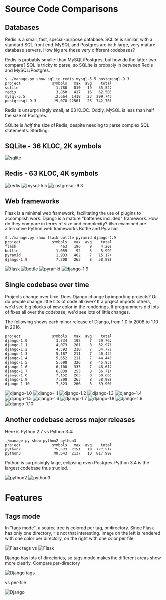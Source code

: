 # Source Code Comparisons

## Databases

Redis is a small, fast, special-purpose database. SQLite is similar,
with a standard SQL front end.  MySQL and Postgres are both large,
very mature database servers. How big are these very different
codebases?

Redis is probably smaller than MySQL/Postgres, but how do the latter
two compare? SQL is tricky to parse, so SQLite is probably in between
Redis and MySQL/Postgres.

```
$ ./manage.py show sqlite redis mysql-5.5 postgresql-9.3
project              symbols   max  avg    total
sqlite                 1,780   810   19   35,522
redis                  3,850   417   16   62,503
mysql-5.5             12,664  1418   23  299,741
postgresql-9.3        29,078 22561   25  742,766
```

Redis is unsurprisingly small, at 63 KLOC.  Oddly, MySQL is less than
half the size of Postgres.

SQLite is _half_ the size of Redis, despite needing to parse complex
SQL statements. Startling.


## SQLite - 36 KLOC, 2K symbols
![sqlite](images/sqlite_path.png)
## Redis - 63 KLOC, 4K symbols
![redis](images/redis_path.png)
![mysql-5.5](images/mysql-5.5_path.png)
![postgresql-9.3](images/postgresql-9.3_path.png)


## Web frameworks

Flask is a minimal web framework, facilitating the use of plugins to
accomplish work.  Django is a mature "batteries included"
framework. How do they compare in terms of size and complexity? Also
examined are alternative Python web frameworks Bottle and Pyramid.

```
$ ./manage.py show flask bottle pyramid django-1.9
project              symbols   max  avg    total
flask                    463   196    9    4,208
bottle                 1,059    92    5    5,999
pyramid                1,933   462    7   15,174
django-1.9             7,208   263    8   58,988
```

![flask](images/flask_path.png)
![bottle](images/bottle_path.png)
![pyramid](images/pyramid_path.png)
![django-1.9](images/django-1.9_path.png)


## Single codebase over time

Projects change over time.  Does Django change by importing projects?
Or do people change little bits of code all over? If a project imports
others, we'd see big blocks of new color in the renderings. If
programmers did lots of fixes all over the codebase, we'd see lots of
little changes.

The following shows each minor release of Django, from 1.0 in 2008 to
1.10 in 2016.

```
project              symbols   max  avg    total
django-1.0             3,734   192    7   29,762
django-1.1             4,073   201    8   32,976
django-1.2             4,393   210    7   34,778
django-1.3             5,187   211    7   40,443
django-1.4             5,652   211    7   44,448
django-1.5             5,698   326    8   45,939
django-1.6             6,100   335    7   48,612
django-1.7             6,839   253    8   56,714
django-1.8             7,152   263    8   58,605
django-1.9             7,208   263    8   58,988
django-1.10            7,323   266    8   59,900
```

![django-1.0](images/django-1.0_path.png)
![django-1.1](images/django-1.1_path.png)
![django-1.2](images/django-1.2_path.png)
![django-1.3](images/django-1.3_path.png)
![django-1.4](images/django-1.4_path.png)
![django-1.5](images/django-1.5_path.png)
![django-1.6](images/django-1.6_path.png)
![django-1.7](images/django-1.7_path.png)
![django-1.8](images/django-1.8_path.png)
![django-1.9](images/django-1.9_path.png)
![django-1.10](images/django-1.10_path.png)


## Another codebase across major releases

Here is Python 2.7 vs Python 3.4:

```
./manage.py show python2 python3
project              symbols   max  avg    total
python2               75,532  2151   10  777,519
python3               80,643  2137   10  817,999
```

Python is surprisingly large, eclipsing even Postgres. Python 3.4 is
the largest codebase thus studied.

![python2](images/python2_path.png)
![python3](images/python3_path.png)


# Features

## Tags mode

In "tags mode", a source tree is colored per tag, or directory.  Since
Flask has only one directory, it's not that interesting. Image on the
left is rendered with one color per directory, on the right with one
color per file.

![Flask tags](images/flask_tags.png)
vs
![Flask](images/flask_path.png)

Django has lots of directories, so tags mode makes the different areas
show more clearly. Compare per-directory

![Django tags](images/django-1.9_tags.png)

vs per-file

![Django](images/django-1.9_path.png)
